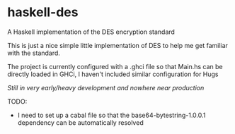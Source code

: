 haskell-des
===========

A Haskell implementation of the DES encryption standard

This is just a nice simple little implementation of DES to help me get familiar with the standard.

The project is currently configured with a .ghci file so that Main.hs can be directly loaded in GHCi, I haven't included similar configuration for Hugs

*Still in very early/heavy development and nowhere near production*

TODO:

+ I need to set up a cabal file so that the base64-bytestring-1.0.0.1 dependency can be automatically resolved
